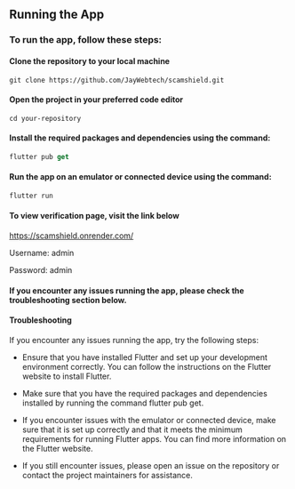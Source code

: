 ## Running the App
### To run the app, follow these steps:

#### Clone the repository to your local machine

```git
git clone https://github.com/JayWebtech/scamshield.git
```
#### Open the project in your preferred code editor

```git
cd your-repository
```
#### Install the required packages and dependencies using the command:

```dart
flutter pub get
```

#### Run the app on an emulator or connected device using the command:

```dart
flutter run
```

#### To view verification page, visit the link below

https://scamshield.onrender.com/

Username: admin

Password: admin

#### If you encounter any issues running the app, please check the troubleshooting section below.

#### Troubleshooting

If you encounter any issues running the app, try the following steps:

- Ensure that you have installed Flutter and set up your development environment correctly. You can follow the instructions on the Flutter website to install Flutter.

- Make sure that you have the required packages and dependencies installed by running the command flutter pub get.

- If you encounter issues with the emulator or connected device, make sure that it is set up correctly and that it meets the minimum requirements for running Flutter apps. You can find more information on the Flutter website.

- If you still encounter issues, please open an issue on the repository or contact the project maintainers for assistance.

